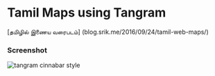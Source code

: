 # Tamil Maps using Tangram
[தமிழில் இணைய வரைபடம்] (blog.srik.me/2016/09/24/tamil-web-maps/)

### Screenshot
![tangram cinnabar style](https://srikanthlogic.github.io/tangrams-tamil/tangrams-tamil-noto.png)
